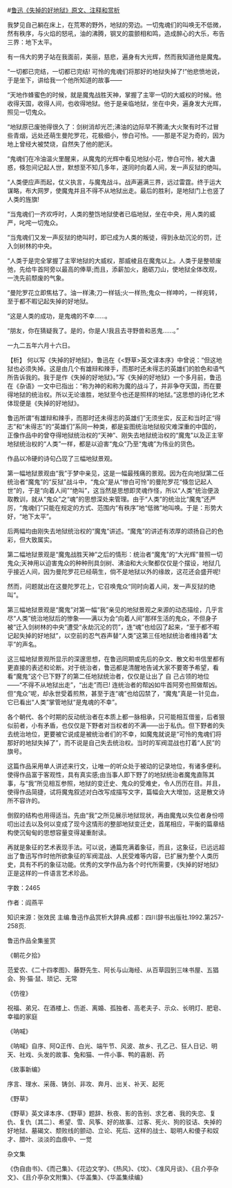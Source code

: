 #[鲁迅《失掉的好地狱》原文、注释和赏析](https://www.vrrw.net/wx/9398.html)

我梦见自己躺在床上，在荒寒的野外，地狱的旁边。一切鬼魂们的叫唤无不低微，然有秩序，与火焰的怒吼，油的沸腾，钢叉的震颤相和鸣，造成醉心的大乐，布告三界：地下太平。

有一伟大的男子站在我面前，美丽，慈悲，遍身有大光辉，然而我知道他是魔鬼。

“一切都已完结，一切都已完结! 可怜的鬼魂们将那好的地狱失掉了!”他悲愤地说，于是坐下，讲给我一个他所知道的故事——

“天地作蜂蜜色的时候，就是魔鬼战胜天神，掌握了主宰一切的大威权的时候。他收得天国，收得人间，也收得地狱。他于是亲临地狱，坐在中央，遍身发大光辉，照见一切鬼众。

“地狱原已废弛得很久了：剑树消却光芒;沸油的边际早不腾涌;大火聚有时不过冒些青烟，远处还萌生曼陀罗花，花极细小，惨白可怜。——那是不足为奇的，因为地上曾经大被焚烧，自然失了他的肥沃。

“鬼魂们在冷油温火里醒来，从魔鬼的光辉中看见地狱小花，惨白可怜，被大蛊惑，倏忽间记起人世，默想至不知几多年，遂同时向着人间，发一声反狱的绝叫。

“人类便应声而起，仗义执言，与魔鬼战斗。战声遍满三界，远过雷霆。终于运大谋略，布大网罗，使魔鬼并且不得不从地狱出走。最后的胜利，是地狱门上也竖了人类的旌旗!

“当鬼魂们一齐欢呼时，人类的整饬地狱使者已临地狱，坐在中央，用人类的威严，叱咤一切鬼众。

“当鬼魂们又发一声反狱的绝叫时，即已成为人类的叛徒，得到永劫沉沦的罚，迁入剑树林的中央。

“人类于是完全掌握了主宰地狱的大威权，那威棱且在魔鬼以上。人类于是整顿废弛，先给牛首阿旁以最高的俸草;而且，添薪加火，磨砺刀山，使地狱全体改观，一洗先前颓废的气象。

“曼陀罗花立即焦枯了。油一样沸;刀一样铦;火一样热;鬼众一样呻吟，一样宛转，至于都不暇记起失掉的好地狱。

“这是人类的成功，是鬼魂的不幸……。

“朋友，你在猜疑我了。是的，你是人!我且去寻野兽和恶鬼……。”

一九二五年六月十六日。



【析】 何以写《失掉的好地狱》，鲁迅在《<野草>英文译本序》中曾说：“但这地狱也必须失掉。这是由几个有雄辩和辣手，而那时还未得志的英雄们的脸色和语气所告诉我的。我于是作《失掉的好地狱》。”写《失掉的好地狱》一个多月前，鲁迅在《杂语》一文中已指出：“称为神的和称为魔的战斗了，并非争夺天国，而在要得地狱的统治权。所以无论谁胜，地狱至今也还是照样的地狱。”这思想的诗化艺术体现便是《失掉的好地狱》。

鲁迅所谓“有雄辩和辣手，而那时还未得志的英雄们”无须坐实，反正和当时正“得志”和“未得志”的“英雄们”系同一种类，都是妄图统治地狱般灾难深重的中国的，正像作品中的曾夺得地狱统治权的“天神”、刚失去地狱统治权的“魔鬼”以及正主宰地狱统治权的“人类”一样，都是以迫害“鬼众”乃至“鬼魂”为伟业的货色。

作品以冷硬的诗句凸现了三幅地狱景观。

第一幅地狱景观由“我”于梦中亲见，这是一幅最残痛的景观。因为在向地狱第二任统治者“魔鬼”的“反狱”战斗中，“鬼众”是从“惨白可怜”的曼陀罗花“倏忽记起人世”的，于是“向着人间”“绝叫”，这当然是思想即灵魂作怪，所以“人类”统治便汲取教训，就从“鬼众”之“魂”的思想深处来管理。由于“人类”的统治比“魔鬼”还严厉，“鬼魂们”只能在规定的方式、范围内“有秩序”地“低微”地叫唤。于是：形势大好，“地下太平”。

后两幅均由刚失去地狱统治权的“魔鬼”讲述。“魔鬼”的讲述有浓厚的颂扬自己的色彩，但大致属实。

第二幅地狱景观是“魔鬼战胜天神”之后的情形：统治者“魔鬼”的“大光辉”普照一切鬼众;天神用以迫害鬼众的种种刑具剑树、沸油和大火聚都仅仅是个摆设，地狱几乎接近人间，因为曼陀罗花已经萌生，倘不是地狱以外的缘故，这花还会盛开呢!

然而，问题就出在这曼陀罗花上，它召唤鬼众“同时向着人间，发一声反狱的绝叫”。

第三幅地狱景观是“魔鬼”对第一幅“我”亲见的地狱景观之来源的动态描绘，几乎言尽“人类”统治地狱后的惨象——满以为会“向着人间”那样生活的鬼众，不但身子被“迁入剑树林的中央”遭受“永劫沉沦的罚”，连“魂”也给囚了起来，“至于都不暇记起失掉的好地狱”，以空前的忍气吞声替“人类”这第三任地狱统治者维持着“太平”的声名。

这三幅地狱景观所显示的深邃思想，在鲁迅同期或先后的杂文、散文和书信里都有更直接的表述和论断。对于统治者，鲁迅都是清醒地告诫大家不要寄予希望，看看“魔鬼”这个已下野了的第二任地狱统治者，仅仅是让出了 自 己占领的地位——“不得不从地狱出走”，“出走”而已! 连统治者的帮凶如牛首阿旁也照做帮凶。但“鬼众”呢，却永世受着煎熬，甚至于连“魂”也给囚禁了，“魔鬼”真是一针见血，它已看出“人类”掌管地狱“是鬼魂的不幸”。

各个朝代、各个时期的反动统治者在本质上都一脉相承，只可能相互借鉴，后者狠似前者，小有矛盾，也仅仅是下野者对当权者的不满——出于私仇。但下野者的失去统治地位，更要被它说成是被统治者们的不幸，如魔鬼就说是“可怜的鬼魂们将那好的地狱失掉了”，而不说是自己失去统治权。当时的军阀混战也打着“人民”的旗号。

这篇作品采用单人讲述来行文，让唯一的听众处于被动的记录地位，有诸多便利。使得作品富于客观性，具有真实感;由当事人即下野了的地狱统治者魔鬼直陈其事，与“我”所见相互参照，地狱的变迁史、鬼众的受难史，令人历历在目。并且，使得作品简捷，试将魔鬼叙述对白改写成描写文字，篇幅会大大增加，这是散文诗所不容许的。

倒叙的结构也用得适当。先由“我”之所见展示地狱现状，再由魔鬼以失位者身份唠叨出过去以及何以变成了现今这情形的整部地狱变迁史，首尾相应，平衡的篇章结构使沉甸甸的思想容量变得凝重耐读。

再就是象征的艺术表现手法。可以说，通篇充满着象征，而且，这象征，已远远超出了鲁迅写作时他所欲象征的军阀混战、人民受难等内容，已扩展为整个人类历史，具有不朽的象征功能。优秀的文学作品为各个时代所需要，《失掉的好地狱》正是这样的一件语言艺术珍品。

字数：2465

作者：阎燕平

知识来源：张效民 主编.鲁迅作品赏析大辞典.成都：四川辞书出版社.1992.第257-258页.

鲁迅作品全集鉴赏

《朝花夕拾》

范爱农、《二十四孝图》、藤野先生、阿长与山海经、从百草园到三味书屋、五猖会、狗·猫·鼠、琐记、无常

《仿徨》

祝福、弟兄、在酒楼上、伤逝、离婚、孤独者、高老夫子、示众、长明灯、肥皂、幸福的家庭

《呐喊》

《呐喊》自序、阿Q正传、白光、端午节、风波、故乡、孔乙己、狂人日记、明天、社戏、头发的故事、兔和猫、一件小事、鸭的喜剧、药

《故事新编》

序言、理水、采薇、铸剑、非攻、奔月、出关、补天、起死

《野草》

《野草》英文译本序、《野草》题辞、秋夜、影的告别、求乞者、我的失恋、复仇、复仇〔其二〕、希望、雪、风筝、好的故事、过客、死火、狗的驳诘、失掉的好地狱、墓碣文、颓败线的颤动、立论、死后、这样的战士、聪明人和傻子和奴才、腊叶、淡淡的血痕中、一觉

杂文集

《伪自由书》、《而己集》、《花边文学》、《热风》、《坟》、《准风月谈》、《且介亭杂文》、《且介亭杂文附集》、《华盖集》、《华盖集续编》

